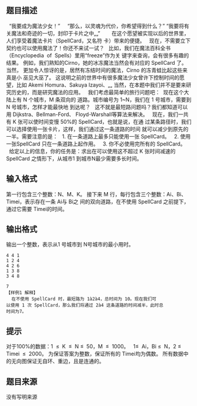 


## 题目描述
  “我要成为魔法少女！”   
  “那么，以灵魂为代价，你希望得到什么？” 
“我要将有关魔法和奇迹的一切，封印于卡片之中„„”   
   
  在这个愿望被实现以后的世界里，人们享受着魔法卡片（SpellCard，又名符
卡）带来的便捷。 
 
现在，不需要立下契约也可以使用魔法了！你还不来试一试？ 
  比如，我们在魔法百科全书（Encyclopedia  of  Spells）里用“freeze”作为关
键字来查询，会有很多有趣的结果。 
例如，我们熟知的Cirno，她的冰冻魔法当然会有对应的 SpellCard 了。 当然，
更加令人惊讶的是，居然有冻结时间的魔法，Cirno 的冻青蛙比起这些来真是小
巫见大巫了。 
这说明之前的世界中有很多魔法少女曾许下控制时间的愿望，比如 Akemi 
Homura、Sakuya Izayoi、„„ 
当然，在本题中我们并不是要来研究历史的，而是研究魔法的应用。 
 
我们考虑最简单的旅行问题吧：  现在这个大陆上有 N 个城市，M 条双向的
道路。城市编号为 1~N，我们在 1 号城市，需要到 N 号城市，怎样才能最快地
到达呢？ 
  这不就是最短路问题吗？我们都知道可以用 Dijkstra、Bellman-Ford、
Floyd-Warshall等算法来解决。 
  现在，我们一共有 K 张可以使时间变慢 50%的 SpellCard，也就是说，在通
过某条路径时，我们可以选择使用一张卡片，这样，我们通过这一条道路的时间
就可以减少到原先的一半。需要注意的是： 
  1. 在一条道路上最多只能使用一张 SpellCard。 
  2. 使用一张SpellCard 只在一条道路上起作用。 
  3. 你不必使用完所有的 SpellCard。 
   
  给定以上的信息，你的任务是：求出在可以使用这不超过 K 张时间减速的
SpellCard 之情形下，从城市1 到城市N最少需要多长时间。 
## 输入格式
第一行包含三个整数：N、M、K。 
接下来 M 行，每行包含三个整数：Ai、Bi、Timei，表示存在一条 Ai与 Bi之
间的双向道路，在不使用 SpellCard 之前提下，通过它需要 Timei的时间。 
## 输出格式
输出一个整数，表示从1 号城市到 N号城市的最小用时。 

```input1
4 4 1 
1 2 4 
4 2 6 
1 3 8 
3 4 8 

```
```output1
7 
【样例1 解释】 
  在不使用 SpellCard 时，最短路为 1à2à4，总时间为 10。现在我们可
以使用 1 次 SpellCard，那么我们将通过 2à4 这条道路的时间减半，此时总
时间为7。 
```

## 提示
对于100%的数据：1  ≤  K  ≤  N ≤  50，M  ≤  1000。 
  1≤  Ai，Bi ≤  N，2 ≤  Timei  ≤  2000。 
为保证答案为整数，保证所有的 Timei均为偶数。 
所有数据中的无向图保证无自环、重边，且是连通的。   
 
## 题目来源
没有写明来源


